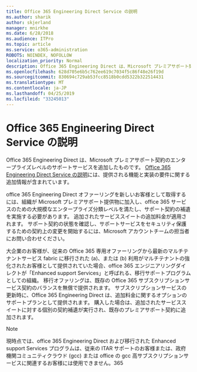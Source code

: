 ```yaml
---
title: Office 365 Engineering Direct Service の説明
ms.author: sharik
author: skjerland
manager: mnirkhe
ms.date: 6/28/2018
ms.audience: ITPro
ms.topic: article
ms.service: o365-administration
ROBOTS: NOINDEX, NOFOLLOW
localization_priority: Normal
description: Office 365 Engineering Direct は、Microsoft プレミアサポート契約のエンタープライズレベルのサポートサービスを追加したものです。 Office 365 Engineering Direct Service の説明には、提供される機能と実装の要件に関する追加情報が含まれています。
ms.openlocfilehash: 628d705e6b5c762ee619c7034f5c86f48e26f19d
ms.sourcegitcommit: 830694c729ab53fcc8518b0cdd5322b322514431
ms.translationtype: MT
ms.contentlocale: ja-JP
ms.lasthandoff: 04/25/2019
ms.locfileid: "33245013"
---
```

# <a name="office-365-engineering-direct-service-description"></a>Office 365 Engineering Direct Service の説明

Office 365 Engineering Direct は、Microsoft プレミアサポート契約のエンタープライズレベルのサポートサービスを追加したものです。 [Office 365 Engineering Direct Service の説明](https://github.com/MicrosoftDocs/OfficeDocs-O365ServiceDescriptions/blob/master/Office%20365%20Engineering%20Direct%20-%20Svc%20Desc%20(25mar2019).pdf)には、提供される機能と実装の要件に関する追加情報が含まれています。

office 365 Engineering Direct オファーリングを新しいお客様として取得するには、組織が Microsoft プレミアサポート提供物に加入し、office 365 サービスのための大規模なエンタープライズ分類レベルを満たし、サポート契約の補遺を実施する必要があります。 追加されたサービススイートの追加料金が適用されます。 サポート契約の状態を確認し、サポートサービスをセキュリティ保護するための契約上の変更を開始するには、Microsoft アカウントチームの担当者にお問い合わせください。 

大企業のお客様が、従来の Office 365 専用オファーリングから最新のマルチテナントサービス fabric に移行された (a)、または (b) 利用がマルチテナントの強化されたお客様として提供されていた場合、office 365 エンジニアリングダイレクトが「Enhanced support Services」と呼ばれる、移行サポートプログラムとしての組織。 移行オファリングは、既存の Office 365 サブスクリプションサービス契約のバランスを無償で提供されます。 サブスクリプションサービスの更新時に、Office 365 Engineering Direct は、追加料金に関するオプションのサポートプランとして提供されます。 購入した場合は、追加されたサービススイートに対する個別の契約補遺が実行され、既存のプレミアサポート契約に追加されます。

> [!NOTE]
> 現時点では、office 365 Engineering Direct および移行された Enhanced support Services プログラムは、従来の ITAR サポートのお客様または、政府機関コミュニティクラウド (gcc) または office の gcc 高サブスクリプションサービスに関連するお客様には使用できません。365
